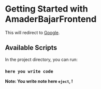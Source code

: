# Getting Started with AmaderBajarFrontend

This will redirect to [Google](google.com).

## Available Scripts

In the project directory, you can run:

### `here you write code` 


**Note: You write note here `eject`, !**


